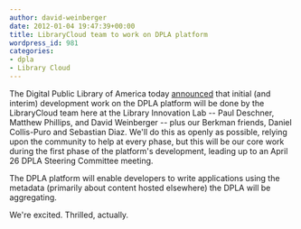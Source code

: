 ```yaml
---
author: david-weinberger
date: 2012-01-04 19:47:39+00:00
title: LibraryCloud team to work on DPLA platform
wordpress_id: 981
categories:
- dpla
- Library Cloud
---
```


The Digital Public Library of America today [announced](http://dp.la/2012/01/04/announcing-our-interim-technical-development-team/) that initial (and interim) development work on the DPLA platform will be done by the LibraryCloud team here at the Library Innovation Lab -- Paul Deschner, Matthew Phillips, and David Weinberger -- plus our Berkman friends, Daniel Collis-Puro and Sebastian Diaz. We'll do this as openly as possible, relying upon the community to help at every phase, but this will be our core work during the first phase of the platform's development, leading up to an April 26 DPLA Steering Committee meeting.

The DPLA platform will enable developers to write applications using the metadata (primarily about content hosted elsewhere) the DPLA will be aggregating.

We're excited. Thrilled, actually.
